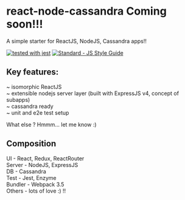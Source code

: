 # react-node-cassandra Coming soon!!!
A simple starter for ReactJS, NodeJS, Cassandra apps!!

[![tested with jest](https://img.shields.io/badge/tested_with-jest-99424f.svg)](https://github.com/facebook/jest)
[![Standard - JS Style Guide](https://img.shields.io/badge/code_style-standard-brightgreen.svg)](https://standardjs.com)

## Key features:
~ isomorphic ReactJS <br/>
~ extensible nodejs server layer (built with ExpressJS v4, concept of subapps)<br/>
~ cassandra ready<br/>
~ unit and e2e test setup<br/>

What else ? Hmmm... let me know :)

## Composition
UI - React, Redux, ReactRouter<br/>
Server - NodeJS, ExpressJS<br/>
DB - Cassandra<br/>
Test - Jest, Enzyme<br/>
Bundler - Webpack 3.5<br/>
Others - lots of love :) !!



